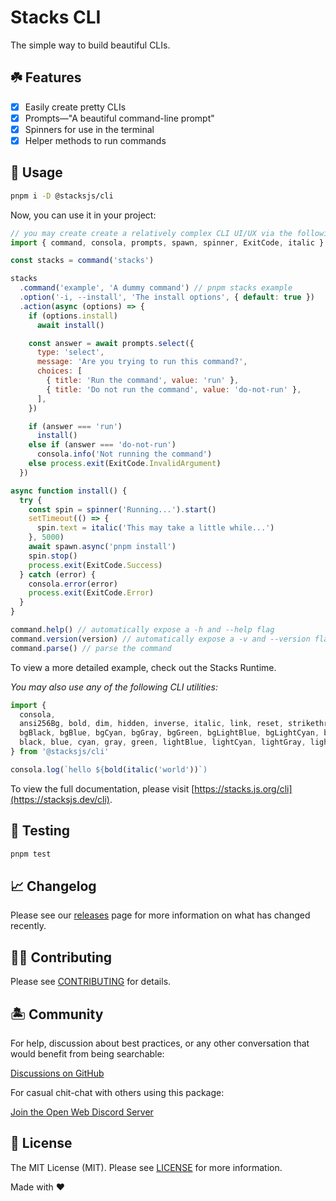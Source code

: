 # Stacks CLI

The simple way to build beautiful CLIs.

## ☘️ Features

- [x] Easily create pretty CLIs
- [x] Prompts—"A beautiful command-line prompt"
- [x] Spinners for use in the terminal
- [x] Helper methods to run commands

## 🤖 Usage

```bash
pnpm i -D @stacksjs/cli
```

Now, you can use it in your project:

```js
// you may create create a relatively complex CLI UI/UX via the following:
import { command, consola, prompts, spawn, spinner, ExitCode, italic } from '@stacksjs/cli'

const stacks = command('stacks')

stacks
  .command('example', 'A dummy command') // pnpm stacks example
  .option('-i, --install', 'The install options', { default: true })
  .action(async (options) => {
    if (options.install)
      await install()

    const answer = await prompts.select({
      type: 'select',
      message: 'Are you trying to run this command?',
      choices: [
        { title: 'Run the command', value: 'run' },
        { title: 'Do not run the command', value: 'do-not-run' },
      ],
    })

    if (answer === 'run')
      install()
    else if (answer === 'do-not-run')
      consola.info('Not running the command')
    else process.exit(ExitCode.InvalidArgument)
  })

async function install() {
  try {
    const spin = spinner('Running...').start()
    setTimeout(() => {
      spin.text = italic('This may take a little while...')
    }, 5000)
    await spawn.async('pnpm install')
    spin.stop()
    process.exit(ExitCode.Success)
  } catch (error) {
    consola.error(error)
    process.exit(ExitCode.Error)
  }
}

command.help() // automatically expose a -h and --help flag
command.version(version) // automatically expose a -v and --version flag
command.parse() // parse the command
```

To view a more detailed example, check out the Stacks Runtime.

_You may also use any of the following CLI utilities:_

```js
import {
  consola,
  ansi256Bg, bold, dim, hidden, inverse, italic, link, reset, strikethrough, underline,
  bgBlack, bgBlue, bgCyan, bgGray, bgGreen, bgLightBlue, bgLightCyan, bgLightGray, bgLightGreen, bgLightMagenta, bgLightRed, bgLightYellow, bgMagenta, bgRed, bgWhite, bgYellow,
  black, blue, cyan, gray, green, lightBlue, lightCyan, lightGray, lightGreen, lightMagenta, lightRed, lightYellow, magenta, red, white, yellow,
} from '@stacksjs/cli'

consola.log(`hello ${bold(italic('world'))`)
```

To view the full documentation, please visit [https://stacks.js.org/cli](https://stacksjs.dev/cli).

## 🧪 Testing

```bash
pnpm test
```

## 📈 Changelog

Please see our [releases](https://github.com/stacksjs/stacks/releases) page for more information on what has changed recently.

## 💪🏼 Contributing

Please see [CONTRIBUTING](../../../.github/CONTRIBUTING.md) for details.

## 🏝 Community

For help, discussion about best practices, or any other conversation that would benefit from being searchable:

[Discussions on GitHub](https://github.com/stacksjs/stacks/discussions)

For casual chit-chat with others using this package:

[Join the Open Web Discord Server](https://discord.ow3.org)

## 📄 License

The MIT License (MIT). Please see [LICENSE](https://github.com/stacksjs/stacks/tree/main/LICENSE.md) for more information.

Made with ❤️
